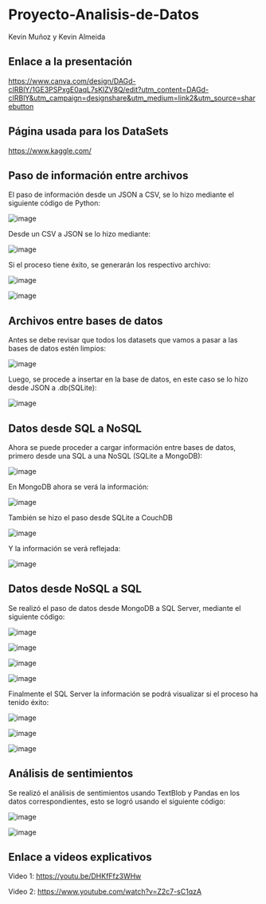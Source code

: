 # Proyecto-Analisis-de-Datos

Kevin Muñoz y Kevin Almeida

## Enlace a la presentación

https://www.canva.com/design/DAGd-cIRBlY/1GE3PSPxgE0aqL7sKlZV8Q/edit?utm_content=DAGd-cIRBlY&utm_campaign=designshare&utm_medium=link2&utm_source=sharebutton

## Página usada para los DataSets

https://www.kaggle.com/

## Paso de información entre archivos

El paso de información desde un JSON a CSV, se lo hizo mediante el siguiente código de Python:

![image](https://github.com/user-attachments/assets/8fc84cf3-e87e-4f3b-bbc5-b741cd6abc90)

Desde un CSV a JSON se lo hizo mediante:

![image](https://github.com/user-attachments/assets/ca03cb66-525a-403e-9704-9f5784299ddc)

Si el proceso tiene éxito, se generarán los respectivo archivo:

![image](https://github.com/user-attachments/assets/2ebec375-6070-4fb7-841d-1af4ce2d5518)

![image](https://github.com/user-attachments/assets/b7d0b562-0465-42da-ad22-93e13d6252aa)

## Archivos entre bases de datos

Antes se debe revisar que todos los datasets que vamos a pasar a las bases de datos estén limpios:

![image](https://github.com/user-attachments/assets/170047f3-633d-4da1-821e-b0856d30c5d1)

Luego, se procede a insertar en la base de datos, en este caso se lo hizo desde JSON a .db(SQLite):

![image](https://github.com/user-attachments/assets/e03b2590-28eb-4d5c-9f40-c09a91021b2d)

## Datos desde SQL a NoSQL

Ahora se puede proceder a cargar información entre bases de datos, primero desde una SQL a una NoSQL (SQLite a MongoDB):

![image](https://github.com/user-attachments/assets/a41e5f9f-3666-4d9f-9732-e2ff61a43dc8)

En MongoDB ahora se verá la información:

![image](https://github.com/user-attachments/assets/be398685-c125-497f-bd23-e5454379ff82)

También se hizo el paso desde SQLite a CouchDB

![image](https://github.com/user-attachments/assets/bb26d902-b907-4c6d-a203-34eb36b9d96b)

Y la información se verá reflejada:

![image](https://github.com/user-attachments/assets/3de10556-76b0-4710-ba41-ff963da763ca)

## Datos desde NoSQL a SQL

Se realizó el paso de datos desde MongoDB a SQL Server, mediante el siguiente código:

![image](https://github.com/user-attachments/assets/9dafd6dd-34a9-4094-8f09-c73f1eccd7b4)

![image](https://github.com/user-attachments/assets/07a600b4-38cb-46e4-be18-700cb7bfb207)

![image](https://github.com/user-attachments/assets/d8e00eec-eb9c-4e66-808f-636d6de22a9a)

![image](https://github.com/user-attachments/assets/13f38994-d0ef-40b4-89ba-f59e231a6870)

Finalmente el SQL Server la información se podrá visualizar si el proceso ha tenido éxito:

![image](https://github.com/user-attachments/assets/be6ba770-ba04-48c4-8366-80dd62fad94d)

![image](https://github.com/user-attachments/assets/7ccd79fb-3fdb-4f6b-ac53-999883a3e94f)

![image](https://github.com/user-attachments/assets/1550cb2c-54fc-4061-8019-dc513f5208c9)

## Análisis de sentimientos

Se realizó el análisis de sentimientos usando TextBlob y Pandas en los datos correspondientes, esto se logró usando el siguiente código:

![image](https://github.com/user-attachments/assets/24ababf5-b1e3-40a4-bb9e-4e41bbca7a65)

![image](https://github.com/user-attachments/assets/07452002-59b8-4eda-bb70-1c4a27fccf0c)

## Enlace a videos explicativos

Video 1: https://youtu.be/DHKfFfz3WHw

Video 2: https://www.youtube.com/watch?v=Z2c7-sC1qzA






























